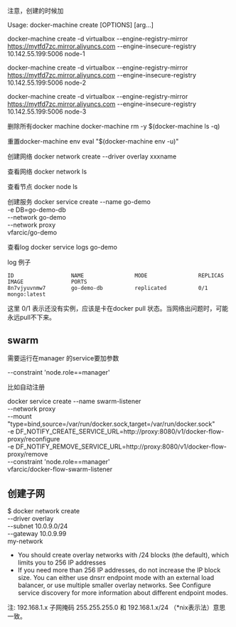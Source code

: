 ## 

注意，创建的时候加

Usage: docker-machine create [OPTIONS] [arg...]

docker-machine create -d virtualbox --engine-registry-mirror https://mytfd7zc.mirror.aliyuncs.com  --engine-insecure-registry 10.142.55.199:5006 node-1
 
docker-machine create -d virtualbox --engine-registry-mirror https://mytfd7zc.mirror.aliyuncs.com  --engine-insecure-registry 10.142.55.199:5006 node-2
 
docker-machine create -d virtualbox --engine-registry-mirror https://mytfd7zc.mirror.aliyuncs.com  --engine-insecure-registry 10.142.55.199:5006 node-3


删除所有docker machine
docker-machine rm -y $(docker-machine ls -q)

重置docker-machine env
eval "$(docker-machine env -u)"

创建网络
docker network create --driver overlay xxxname

查看网络
docker network ls

查看节点
docker node ls

创建服务
docker service create --name go-demo \
  -e DB=go-demo-db \
  --network go-demo \
  --network proxy \
  vfarcic/go-demo

查看log
docker service logs go-demo

log 例子
```
ID                  NAME                MODE                REPLICAS            IMAGE               PORTS
8n7vjyuvnmw7        go-demo-db          replicated          0/1                 mongo:latest
```

这里 0/1 表示还没有实例，应该是卡在docker pull 状态。当网络出问题时，可能永远pull不下来。


## swarm

需要运行在manager 的service要加参数

--constraint 'node.role==manager'

比如自动注册

docker service create --name swarm-listener \
    --network proxy \
    --mount "type=bind,source=/var/run/docker.sock,target=/var/run/docker.sock" \
    -e DF_NOTIFY_CREATE_SERVICE_URL=http://proxy:8080/v1/docker-flow-proxy/reconfigure \
    -e DF_NOTIFY_REMOVE_SERVICE_URL=http://proxy:8080/v1/docker-flow-proxy/remove \
    --constraint 'node.role==manager' \
    vfarcic/docker-flow-swarm-listener

## 创建子网

$ docker network create \
  --driver overlay \
  --subnet 10.0.9.0/24 \
  --gateway 10.0.9.99 \
  my-network

- You should create overlay networks with /24 blocks (the default), which limits you to 256 IP addresses
- If you need more than 256 IP addresses, do not increase the IP block size. You can either use dnsrr endpoint mode with an external load balancer, or use multiple smaller overlay networks. See Configure service discovery for more information about different endpoint modes.


注: 192.168.1.x  子网掩码 255.255.255.0 和  192.168.1.x/24  （*nix表示法）意思一致。

